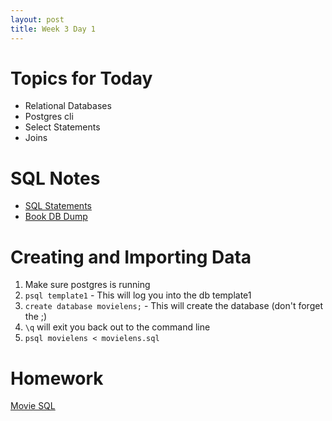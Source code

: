 ```yaml
---
layout: post
title: Week 3 Day 1
---
```


# Topics for Today
* Relational Databases
* Postgres cli
* Select Statements
* Joins

# SQL Notes
* [SQL Statements](https://github.com/tiy-lv-python-2015-10/class-notes/blob/master/week3/book-notes.sql)
* [Book DB Dump](https://github.com/tiy-lv-python-2015-10/class-notes/blob/master/week3/dump.zip)


# Creating and Importing Data
1. Make sure postgres is running
2. `psql template1` - This will log you into the db template1
3. `create database movielens;` - This will create the database (don't forget the ;)
4. `\q` will exit you back out to the command line
5. `psql movielens < movielens.sql`

# Homework
[Movie SQL](https://github.com/tiy-lv-python-2015-10/movie-sql)
